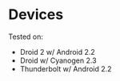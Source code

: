 # Devices #

Tested on:
  * Droid 2 w/ Android 2.2
  * Droid w/ Cyanogen 2.3
  * Thunderbolt w/ Android 2.2